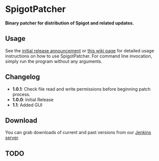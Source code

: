 SpigotPatcher
=============

**Binary patcher for distribution of Spigot and related updates.**

Usage
-----
See the [initial release announcement](http://www.spigotmc.org/threads/29091/) or [this wiki page](http://www.spigotmc.org/wiki/spigot-patcher/) for detailed usage instructions on how to use SpigotPatcher. For command line invocation, simply run the program without any arguments.

Changelog
---------

* **1.0.1**: Check file read and write permissions before beginning patch process. 
* **1.0.0**: Initial Release
* **1.1**: Added GUI

Download
--------
You can grab downloads of current and past versions from our [Jenkins server](http://ci.md-5.net/job/SpigotPatcher/).

TODO
----